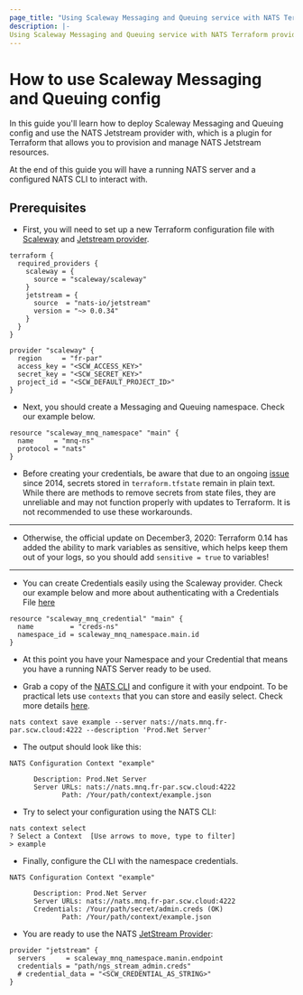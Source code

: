 ```yaml
---
page_title: "Using Scaleway Messaging and Queuing service with NATS Terraform provider"
description: |-
Using Scaleway Messaging and Queuing service with NATS Terraform provider
---
```


# How to use Scaleway Messaging and Queuing config

In this guide you'll learn how to deploy Scaleway Messaging and Queuing config and use the NATS Jetstream provider with,
which is a plugin for Terraform that allows you to provision and manage NATS Jetstream resources.

At the end of this guide you will have a running NATS server and a configured NATS CLI to interact with.

## Prerequisites

* First, you will need to set up a new Terraform configuration file
  with [Scaleway](https://registry.terraform.io/providers/scaleway/scaleway/latest/docs/resources/mnq_namespace)
  and [Jetstream provider](https://registry.terraform.io/providers/nats-io/jetstream/latest/docs/guides/setup).

```hcl
terraform {
  required_providers {
    scaleway = {
      source = "scaleway/scaleway"
    }
    jetstream = {
      source  = "nats-io/jetstream"
      version = "~> 0.0.34"
    }
  }
}

provider "scaleway" {
  region     = "fr-par"
  access_key = "<SCW_ACCESS_KEY>"
  secret_key = "<SCW_SECRET_KEY>"
  project_id = "<SCW_DEFAULT_PROJECT_ID>"
}
```

* Next, you should create a Messaging and Queuing namespace. Check our example below.

```hcl
resource "scaleway_mnq_namespace" "main" {
  name     = "mnq-ns"
  protocol = "nats"
}
```

* Before creating your credentials, be aware that due to an
  ongoing [issue](https://github.com/hashicorp/terraform/issues/516) since 2014, secrets stored in `terraform.tfstate`
  remain in plain text. While there are methods to remove secrets from state files, they are unreliable and may not
  function properly with updates to Terraform. It is not recommended to use these workarounds.

---

* Otherwise, the official update on December3, 2020:
  Terraform 0.14 has added the ability to mark variables as sensitive, which helps keep them out of your logs, so you
  should add `sensitive = true` to variables!

---

* You can create Credentials easily using the Scaleway provider.
  Check our example below and more about authenticating with a Credentials
  File [here](https://docs.nats.io/using-nats/developer/connecting/creds)

```hcl
resource "scaleway_mnq_credential" "main" {
  name         = "creds-ns"
  namespace_id = scaleway_mnq_namespace.main.id
}
```

* At this point you have your Namespace and your Credential that means you have a running NATS Server ready to be used.

* Grab a copy of the  [NATS CLI](https://github.com/nats-io/jetstream/releases) and configure it with your
  endpoint. To be practical lets use `contexts` that you can store and easily select. Check more
  details [here](https://docs.nats.io/using-nats/nats-tools/nats_cli#configuration-contexts).

```shell
nats context save example --server nats://nats.mnq.fr-par.scw.cloud:4222 --description 'Prod.Net Server'
```

* The output should look like this:

```shell
NATS Configuration Context "example"

      Description: Prod.Net Server
      Server URLs: nats://nats.mnq.fr-par.scw.cloud:4222
             Path: /Your/path/context/example.json
```

* Try to select your configuration using the NATS CLI:

```shell
nats context select
? Select a Context  [Use arrows to move, type to filter]
> example
```

* Finally, configure the CLI with the namespace credentials.

```shell
NATS Configuration Context "example"

      Description: Prod.Net Server
      Server URLs: nats://nats.mnq.fr-par.scw.cloud:4222
      Credentials: /Your/path/secret/admin.creds (OK)
             Path: /Your/path/context/example.json
```

* You are ready to use the
  NATS [JetStream Provider](https://registry.terraform.io/providers/nats-io/jetstream/latest/docs):

```hcl
provider "jetstream" {
  servers     = scaleway_mnq_namespace.manin.endpoint
  credentials = "path/ngs_stream_admin.creds"
  # credential_data = "<SCW_CREDENTIAL_AS_STRING>"
}
```
